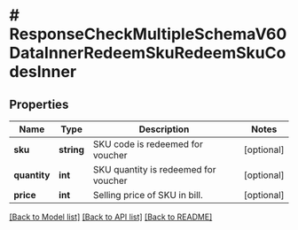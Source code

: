 # # ResponseCheckMultipleSchemaV60DataInnerRedeemSkuRedeemSkuCodesInner

## Properties

Name | Type | Description | Notes
------------ | ------------- | ------------- | -------------
**sku** | **string** | SKU code is redeemed for voucher | [optional]
**quantity** | **int** | SKU quantity is redeemed for voucher | [optional]
**price** | **int** | Selling price of SKU in bill. | [optional]

[[Back to Model list]](../../README.md#models) [[Back to API list]](../../README.md#endpoints) [[Back to README]](../../README.md)
